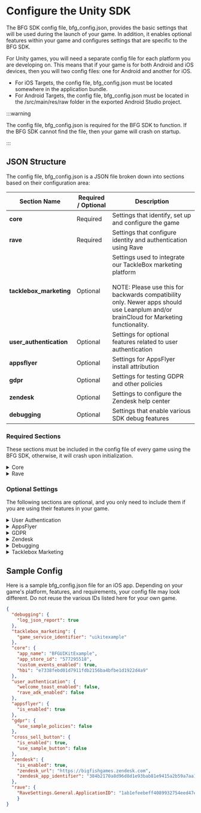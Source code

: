 # Configure the Unity SDK

The BFG SDK config file, bfg_config.json, provides the basic settings that will be used during the launch of your game. In addition, it enables optional features within your game and configures settings that are specific to the BFG SDK. 

For Unity games, you will need a separate config file for each platform you are developing on. This means that if your game is for both Android and iOS devices, then you will two config files: one for Android and another for iOS. 

- For iOS Targets, the config file, bfg_config.json must be located somewhere in the application bundle.
- For Android Targets, the config file, bfg_config.json must be located in the /src/main/res/raw folder in the exported Android Studio project.

:::warning

The config file, bfg_config.json is required for the BFG SDK to function. If the BFG SDK cannot find the file, then your game will crash on startup.

:::

## JSON Structure 

The config file, bfg_config.json is a JSON file broken down into sections based on their configuration area:

| **Section Name** | **Required / Optional** | **Description** |
|---|---|---|
| **core** | Required | Settings that identify, set up and configure the game |
| **rave** | Required | Settings that configure identity and authentication using Rave |
| **tacklebox_marketing** | Optional | Settings used to integrate our TackleBox marketing platform<br /><br />NOTE: Please use this for backwards compatibility only. Newer apps should use Leanplum and/or brainCloud for Marketing functionality. |
| **user_authentication** | Optional | Settings for optional features related to user authentication |
| **appsflyer** | Optional | Settings for AppsFlyer install attribution |
| **gdpr** | Optional | Settings for testing GDPR and other policies |
| **zendesk** | Optional | Settings to configure the Zendesk help center |
| **debugging** | Optional | Settings that enable various SDK debug features |

### Required Sections

These sections must be included in the config file of every game using the BFG SDK, otherwise, it will crash upon initialization.

<details>
  <summary>Core</summary>

The **Core** section contains settings that are integral to your game, such as the app name and the platforms the game will be distributed on. The values will differ based on platform (Android vs iOS):

```json
"core": {
  "app_name": "...",
  "app_store": "..."
},
```

| **Value Name** | **Platform** | **Required / Optional** | **Description** |
|---|---|---|---|
| **app_name** | Android<br />iOS | Required | The English human readable name for your game, such as "Gummy Drop!" or "Fairway Solitaire". The ``app_name`` is used for reporting in Big Fish data analytics and user acquisition. Confirm with your Big Fish producer what to use for your app name.<br /><br />**NOTE**: In order to identify your game consistently, all non-alphanumeric characters must be removed from the app name. On Android platforms, this is done automatically by the BFG SDK and no further configuration is needed. However, if you are developing for iOS, then you must remove all non-alphanumeric characters from the name in your game code. |
| **app_store** | Android | Required | A string value that should be set to either "google" or "amazon" depending on which App Store the APK is being deployed to. |
| **app_store_id** | iOS | Required | The identifier given to your game in Apple's App Store Connect portal. Confirm your ``app_store_id`` with your Big Fish producer. |
| **custom_events_enabled** | Android<br />iOS | Optional | A Boolean flag that enables/disables custom event reporting. This value defaults to ``true`` if not specified. Check with your Big Fish producer before setting this value to ``false``. |
| **hbi** | iOS | Optional | A identifier that stands for Hashed Bundle Identifier. This value is used as an anti-fraud measure. The BFG SDK checks to verify the bundle ID is correct when the purchase service is initialized and will also verify the bundle ID and product ID found in receipts.<br /><br />If your game does not enable In-App Purchasing, this value is optional and defaults to ``nil`` if not specified.<br /><br />**NOTE**: The hbi value is required for In-App Purchasing. If your app supports In-App Purchasing, ensure that this value is specified in your config file. Confirm your ``hbi`` with your Big Fish producer. |

</details>

<details>
  <summary>Rave</summary>

The Rave section is passed directly to the Rave SDK as part of the BFG SDK initialization. It has several different configuration values, but the ``ApplicationID`` is the only one that is required. Confirm your ``ApplicationID`` with your Big Fish producer.

```json
"rave": {
  "RaveSettings.General.ApplicationID": "..."
},
```

A full list of Rave configuration values is available on Rave’s documentation: 
- [Available Settings (iOS)](https://bf-docs.ravesocial.co/ios.html#available-settings) 
- [Available Settings (Android)](https://bf-docs.ravesocial.co/android.html#available-settings)

</details>

### Optional Settings

The following sections are optional, and you only need to include them if you are using their features in your game.

<details>
  <summary>User Authentication</summary>
  
This section controls how various parts of the BFG SDK behave when a user logs in to your game.

```json
"user_authentication": {
  "welcome_toast_enabled": false,
  "rave_adk_enabled": false
},
```

| **Value Name** | **Optional / Required** | **Description** |
|---|---|---|
| **welcome_toast_enabled** | Optional | A Boolean indicating if the BFG SDK should display a welcome back notification UI to a returning user. If not specified, defaults to ``false``. |
| **rave_adk_enabled** | Optional | A Boolean indicating if your game will use Rave's App Data Keys feature. If not specified, defaults to ``false``. |
</details>

<details>
  <summary>AppsFlyer</summary>

This section controls AppsFlyer attribution. For more information, see [Ad Attribution and Analytics](../developer/feature-ad-attribution).

```json
"appsflyer": {
  "is_enabled": false
},
```

| **Value Name** | **Optional / Required** | **Description** |
|---|---|---|
| **is_enabled** | Optional | A boolean indicating whether AppsFlyer has been properly configured for your game. If not specified, defaults to ``false``. |
| **att_timeout** | Optional | An integer that sets the amount of time (in seconds) before AppsFlyer begins sending network calls, allowing for an ATT selection. |

</details>

<details>
  <summary>GDPR</summary>

The BFG SDK contains a sample GDPR policy that can be used in the case where there is no GDPR policy set up yet on the Big Fish servers. This section allows developers to validate their GDPR integration with third-party targeted advertising.

```json
"gdpr": {
  "use_sample_policies": false
},
```

| **Value Name** | **Optional / Required** | **Description** |
|---|---|---|
| **use_sample_policies** | Optional | A boolean that controls whether or not the Consent Manager uses the sample policy in debug builds instead of the real policies from the server. If not specified, defaults to ``false``. |

</details>

<details>
  <summary>Zendesk</summary>

This section controls the Zendesk integration. For more information, see [Customer Service Platform](../developer/feature-customer-support).

```json
"zendesk": {
  "is_enabled": false,
  "zendesk_url": "https://bigfishgames.zendesk.com/hc/",
  "zendesk_app_identifier": "384b2170a8d96d8d1e93bab81e9415a2b59a7aa107185f8b"
},
```

| **Value Name** | **Optional / Required** | **Description** |
|---|---|---|
| **is_enabled** | Optional | A boolean indicating whether Zendesk has been configured in your game. This setting controls whether or not the BFG SDK will show the support page if the ``bfgManager.showSupport()`` method is called. If not specified, defaults to ``false``. |
| **zendesk_url** | Optional | A string value that allows you to specify a unique URL for your Zendesk support page. This value will be provided by your Big Fish producer. The default value directs the user to a generic Big Fish Zendesk url (https://bigfishgames.zendesk.com).<br /><br />**NOTE**:The ``zendesk_url`` must include the full URL with https, but do not include any of the path following the domain. |
| **zendesk_app_identifier** | Optional | A string value that uniquely identifies your game in Zendesk. This value will be provided by your Big Fish producer. If not specified, defaults to a generic Big Fish Zendesk app identifier (384b2170a8d96d8d1e93bab81e9415a2b59a7aa107185f8b).  |

</details>

<details>
  <summary>Debugging</summary>

This section prints information about the parsing of the bfg_config.json file to the Logcat or Xcode's console window. This can help you understand if typos or other values are not being used or set properly.

:::info


The ``log_json_report`` value will not work with the release versions of the frameworks, only the debug versions.

:::

```json
"debugging": {
  "log_json_report": false
},
```

| **Value Name** | **Optional / Required** | **Description** |
|---|---|---|
| **log_json_report** | Optional | A boolean value that, when set to ``true``, will print to the Logcat or Xcode's console window a report of what values were parsed in the bfg_config.json file. If not specified, defaults to ``false``. |

</details>

<details>
  <summary>Tacklebox Marketing</summary>

Add this section when using any of the discontinued Tacklebox marketing features. 

:::warning 

Big Fish Games has discontinued support of Tacklebox tools and services at the end of 2021. As an alternative to Tacklebox, we recommend using top-shelf solutions like brainCloud and Leanplum for any live ops and messaging needs.

:::

```json
"tacklebox_marketing": {
  "game_service_identifier": "..."
},
```

| **Value Name** | **Optional / Required** | **Description** |
|---|---|---|
| **game_service_identifier** | Required | A string that is a unique game-specific value. This value will be provided by your Big Fish producer. |

</details> 

## Sample Config

Here is a sample bfg_config.json file for an iOS app. Depending on your game's platform, features, and requirements, your config file may look different. Do not reuse the various IDs listed here for your own game.

```json
{
  "debugging": {
    "log_json_report": true
  },
  "tacklebox_marketing": {
    "game_service_identifier": "uikitexample"
  },
  "core": {
    "app_name": "BFGUIKitExample",
    "app_store_id": "577295518",
    "custom_events_enabled": true,
    "hbi": "e7338febd01d7911fdb2156ba4bfbe1d1922d4a9"
  },
  "user_authentication": {
    "welcome_toast_enabled": false,
    "rave_adk_enabled": false
  },
  "appsflyer": {
    "is_enabled": true
  },
  "gdpr": {
    "use_sample_policies": false
  },
  "cross_sell_button": {
    "is_enabled": true,
    "use_sample_button": false
  },
  "zendesk": {
    "is_enabled": true,
    "zendesk_url": "https://bigfishgames.zendesk.com",
    "zendesk_app_identifier": "384b2170a8d96d8d1e93bab81e9415a2b59a7aa107185f8b"
  },
  "rave": {
    "RaveSettings.General.ApplicationID": "1ab1efeebeff4089932754eed47eb75a"
    }
}
```
